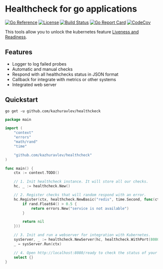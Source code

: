 # Healthcheck for go applications

[![Go Reference](https://pkg.go.dev/badge/github.com/kazhuravlev/healthcheck.svg)](https://pkg.go.dev/github.com/kazhuravlev/healthcheck)
[![License](https://img.shields.io/github/license/kazhuravlev/healthcheck?color=blue)](https://github.com/kazhuravlev/healthcheck/blob/master/LICENSE)
[![Build Status](https://github.com/kazhuravlev/healthcheck/actions/workflows/tests.yml/badge.svg)](https://github.com/kazhuravlev/healthcheck/actions/workflows/tests.yml)
[![Go Report Card](https://goreportcard.com/badge/github.com/kazhuravlev/healthcheck)](https://goreportcard.com/report/github.com/kazhuravlev/healthcheck)
[![CodeCov](https://codecov.io/gh/kazhuravlev/healthcheck/branch/master/graph/badge.svg?token=tNKcOjlxLo)](https://codecov.io/gh/kazhuravlev/healthcheck)

This tools allow you to unlock the kubernetes
feature [Liveness and Readiness](https://kubernetes.io/docs/tasks/configure-pod-container/configure-liveness-readiness-startup-probes/).

## Features

- Logger to log failed probes
- Automatic and manual checks
- Respond with all healthchecks status in JSON format
- Callback for integrate with metrics or other systems
- Integrated web server

## Quickstart

```shell
go get -u github.com/kazhuravlev/healthckeck
```

```go
package main

import (
	"context"
	"errors"
	"math/rand"
	"time"

	"github.com/kazhuravlev/healthcheck"
)

func main() {
	ctx := context.TODO()

	// 1. Init healthcheck instance. It will store all our checks.
	hc, _ := healthcheck.New()

	// 2. Register checks that will random respond with an error.
	hc.Register(ctx, healthcheck.NewBasic("redis", time.Second, func(ctx context.Context) error {
		if rand.Float64() > 0.5 {
			return errors.New("service is not available")
		}

		return nil
	}))

	// 3. Init and run a webserver for integration with Kubernetes.
	sysServer, _ := healthcheck.NewServer(hc, healthcheck.WithPort(8080))
	_ = sysServer.Run(ctx)

	// 4. Open http://localhost:8080/ready to check the status of your system
	select {}
}

```
